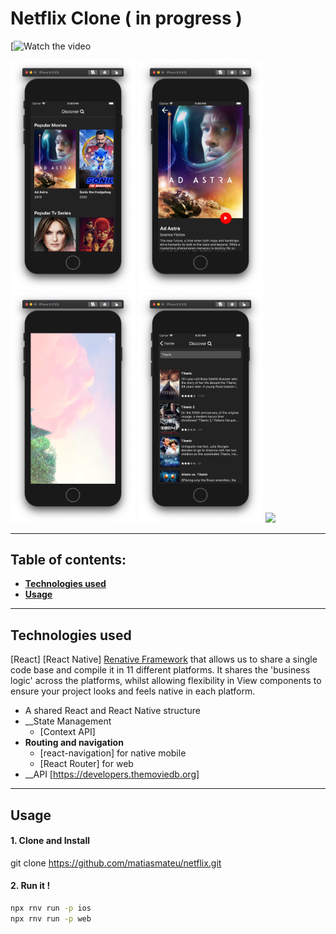 # Netflix Clone ( in progress )

[![Watch the video](https://youtu.be/LVS6AfRVXeU)


<img width="200" src="src/app/assets/1.png"></img>
<img width="200" src="src/app/assets/2.png"></img>
<img width="200" src="src/app/assets/4.png"></img>
<img width="200" src="src/app/assets/5.png"></img>
<img src="src/app/assets/6.png"></img>

---

## Table of contents:

- **[Technologies used](#technologies-used)**
- **[Usage](#usage)**

---

## Technologies used

[React]
[React Native]
[Renative Framework](https://renative.org/) that allows us to share a single code base and compile it in 11 different platforms. It shares the 'business logic' across the platforms, whilst allowing flexibility in View components to ensure your project looks and feels native in each platform.

- A shared React and React Native structure
- __State Management
    - [Context API]
- __Routing and navigation__
    - [react-navigation] for native mobile
    - [React Router] for web
- __API
    [https://developers.themoviedb.org]
---
## Usage


#### 1. Clone and Install

git clone https://github.com/matiasmateu/netflix.git

#### 2. Run it !
```bash
npx rnv run -p ios 
npx rnv run -p web
```
